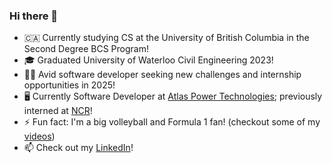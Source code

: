### Hi there 👋

<!--
**harrychen0/harrychen0** is a ✨ _special_ ✨ repository because its `README.md` (this file) appears on your GitHub profile.

Here are some ideas to get you started:

- 🔭 I’m currently working on ...
- 🌱 I’m currently learning ...
- 👯 I’m looking to collaborate on ...
- 🤔 I’m looking for help with ...
- 💬 Ask me about ...
- 📫 How to reach me: ...
- 😄 Pronouns: ...
- ⚡ Fun fact: ...
-->
* 🇨🇦 Currently studying CS at the University of British Columbia in the Second Degree BCS Program!
* 🎓 Graduated University of Waterloo Civil Engineering 2023!
* 👨‍💻 Avid software developer seeking new challenges and internship opportunities in 2025!
* 🖥 Currently Software Developer at [Atlas Power Technologies](https://atlaspowertechnologies.ca/); previously interned at [NCR](https://www.ncr.com/)!
* ⚡ Fun fact: I'm a big volleyball and Formula 1 fan! (checkout some of my [videos](https://www.youtube.com/channel/UCdehN4MMk4gToyqTC-WES-A))
* 📫 Check out my [LinkedIn](https://www.linkedin.com/in/harrychen0/)!
